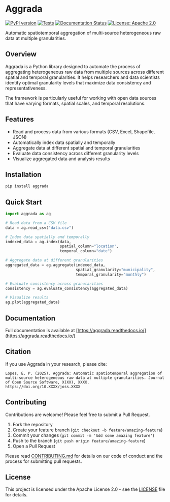 # Aggrada

[![PyPI version](https://img.shields.io/pypi/v/aggrada.svg)](https://pypi.org/project/aggrada/)
[![Tests](https://github.com/username/aggrada/workflows/Tests/badge.svg)](https://github.com/username/aggrada/actions?query=workflow%3ATests)
[![Documentation Status](https://readthedocs.org/projects/aggrada/badge/?version=latest)](https://aggrada.readthedocs.io/en/latest/?badge=latest)
[![License: Apache 2.0](https://img.shields.io/badge/License-Apache%202.0-blue.svg)](https://www.apache.org/licenses/LICENSE-2.0)

Automatic spatiotemporal aggregation of multi-source heterogeneous raw data at multiple granularities.

## Overview

Aggrada is a Python library designed to automate the process of aggregating heterogeneous raw data from multiple sources across different spatial and temporal granularities. It helps researchers and data scientists identify optimal granularity levels that maximize data consistency and representativeness.

The framework is particularly useful for working with open data sources that have varying formats, spatial scales, and temporal resolutions.

## Features

- Read and process data from various formats (CSV, Excel, Shapefile, JSON)
- Automatically index data spatially and temporally
- Aggregate data at different spatial and temporal granularities
- Evaluate data consistency across different granularity levels
- Visualize aggregated data and analysis results

## Installation

```bash
pip install aggrada
```

## Quick Start

```python
import aggrada as ag

# Read data from a CSV file
data = ag.read_csv("data.csv")

# Index data spatially and temporally
indexed_data = ag.index(data, 
                        spatial_column="location", 
                        temporal_column="date")

# Aggregate data at different granularities
aggregated_data = ag.aggregate(indexed_data, 
                               spatial_granularity="municipality", 
                               temporal_granularity="monthly")

# Evaluate consistency across granularities
consistency = ag.evaluate_consistency(aggregated_data)

# Visualize results
ag.plot(aggregated_data)
```

## Documentation

Full documentation is available at [https://aggrada.readthedocs.io/](https://aggrada.readthedocs.io/)

## Citation

If you use Aggrada in your research, please cite:

```
Lopes, E. P. (2025). Aggrada: Automatic spatiotemporal aggregation of multi-source heterogeneous raw data at multiple granularities. Journal of Open Source Software, X(XX), XXXX. https://doi.org/10.XXXX/joss.XXXX
```

## Contributing

Contributions are welcome! Please feel free to submit a Pull Request.

1. Fork the repository
2. Create your feature branch (`git checkout -b feature/amazing-feature`)
3. Commit your changes (`git commit -m 'Add some amazing feature'`)
4. Push to the branch (`git push origin feature/amazing-feature`)
5. Open a Pull Request

Please read [CONTRIBUTING.md](CONTRIBUTING.md) for details on our code of conduct and the process for submitting pull requests.

## License

This project is licensed under the Apache License 2.0 - see the [LICENSE](LICENSE) file for details.
